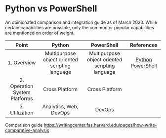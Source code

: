 # Python vs PowerShell

An opinionated comparison and integration guide as of March 2020. While certain capabilities are possible, only the common or popular capabilities are mentioned on order of weight.

| Point | Python | PowerShell | References |
|:-:|:-:|:-:|:-:|
| 1. Overview | Multipurpose object oriented scripting language | Multipurpose object oriented scripting language | [Python](https://en.wikipedia.org/wiki/Python_%28programming_language%29) [PowerShell](https://en.wikipedia.org/wiki/PowerShell) |
| 2. Operation System Platforms | Cross Platform | Cross Platform | |  
| 3. Utilization | Analytics, Web, DevOps | DevOps |

Comparison guide https://writingcenter.fas.harvard.edu/pages/how-write-comparative-analysis
